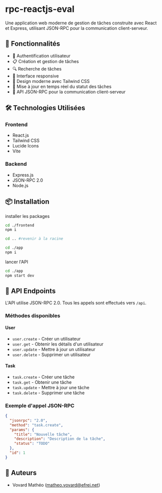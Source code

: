 # rpc-reactjs-eval

Une application web moderne de gestion de tâches construite avec React et Express, utilisant JSON-RPC pour la communication client-serveur.

## 🚀 Fonctionnalités

- 👤 Authentification utilisateur
- 📋 Création et gestion de tâches
- 🔍 Recherche de tâches
- 📱 Interface responsive
- 🎨 Design moderne avec Tailwind CSS
- 🔄 Mise à jour en temps réel du statut des tâches
- 🔗 API JSON-RPC pour la communication client-serveur

## 🛠️ Technologies Utilisées

### Frontend
- React.js
- Tailwind CSS
- Lucide Icons
- Vite

### Backend
- Express.js
- JSON-RPC 2.0
- Node.js


## 📦 Installation

installer les packages

```sh
cd ./frontend
npm i

cd .. #revenir à la racine

cd ./app
npm i
```

lancer l'API
```sh
cd ./app
npm start dev
```

## 🔌 API Endpoints

L'API utilise JSON-RPC 2.0. Tous les appels sont effectués vers `/api`.

### Méthodes disponibles

#### User
- `user.create` - Créer un utilisateur
- `user.get` - Obtenir les détails d'un utilisateur
- `user.update` - Mettre à jour un utilisateur
- `user.delete` - Supprimer un utilisateur

#### Task
- `task.create` - Créer une tâche
- `task.get` - Obtenir une tâche
- `task.update` - Mettre à jour une tâche
- `task.delete` - Supprimer une tâche

### Exemple d'appel JSON-RPC

```json
{
  "jsonrpc": "2.0",
  "method": "task.create",
  "params": {
    "title": "Nouvelle tâche",
    "description": "Description de la tâche",
    "status": "TODO"
  },
  "id": 1
}
```

## 👥 Auteurs

- Vovard Mathéo (matheo.vovard@efrei.net)